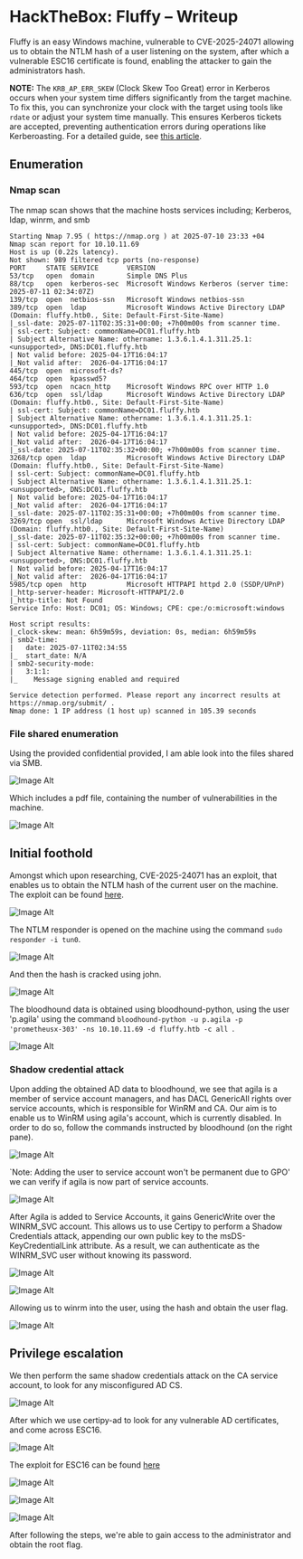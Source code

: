 # HackTheBox: Fluffy – Writeup
Fluffy is an easy Windows machine, vulnerable to CVE-2025-24071 allowing us to obtain the NTLM hash of a user listening on the system, after which a vulnerable ESC16 certificate is found, enabling the attacker to gain the administrators hash.

**NOTE:** The `KRB_AP_ERR_SKEW` (Clock Skew Too Great) error in Kerberos occurs when your system time differs significantly from the target machine. To fix this, you can synchronize your clock with the target using tools like `rdate` or adjust your system time manually. This ensures Kerberos tickets are accepted, preventing authentication errors during operations like Kerberoasting. For a detailed guide, see [this article](https://medium.com/@danieldantebarnes/fixing-the-kerberos-sessionerror-krb-ap-err-skew-clock-skew-too-great-issue-while-kerberoasting-b60b0fe20069).


## Enumeration

### Nmap scan

The nmap scan shows that the machine hosts services including; Kerberos, ldap, winrm, and smb

```
Starting Nmap 7.95 ( https://nmap.org ) at 2025-07-10 23:33 +04
Nmap scan report for 10.10.11.69
Host is up (0.22s latency).
Not shown: 989 filtered tcp ports (no-response)
PORT     STATE SERVICE       VERSION
53/tcp   open  domain        Simple DNS Plus
88/tcp   open  kerberos-sec  Microsoft Windows Kerberos (server time: 2025-07-11 02:34:07Z)
139/tcp  open  netbios-ssn   Microsoft Windows netbios-ssn
389/tcp  open  ldap          Microsoft Windows Active Directory LDAP (Domain: fluffy.htb0., Site: Default-First-Site-Name)
|_ssl-date: 2025-07-11T02:35:31+00:00; +7h00m00s from scanner time.
| ssl-cert: Subject: commonName=DC01.fluffy.htb
| Subject Alternative Name: othername: 1.3.6.1.4.1.311.25.1:<unsupported>, DNS:DC01.fluffy.htb
| Not valid before: 2025-04-17T16:04:17
|_Not valid after:  2026-04-17T16:04:17
445/tcp  open  microsoft-ds?
464/tcp  open  kpasswd5?
593/tcp  open  ncacn_http    Microsoft Windows RPC over HTTP 1.0
636/tcp  open  ssl/ldap      Microsoft Windows Active Directory LDAP (Domain: fluffy.htb0., Site: Default-First-Site-Name)
| ssl-cert: Subject: commonName=DC01.fluffy.htb
| Subject Alternative Name: othername: 1.3.6.1.4.1.311.25.1:<unsupported>, DNS:DC01.fluffy.htb
| Not valid before: 2025-04-17T16:04:17
|_Not valid after:  2026-04-17T16:04:17
|_ssl-date: 2025-07-11T02:35:32+00:00; +7h00m00s from scanner time.
3268/tcp open  ldap          Microsoft Windows Active Directory LDAP (Domain: fluffy.htb0., Site: Default-First-Site-Name)
| ssl-cert: Subject: commonName=DC01.fluffy.htb
| Subject Alternative Name: othername: 1.3.6.1.4.1.311.25.1:<unsupported>, DNS:DC01.fluffy.htb
| Not valid before: 2025-04-17T16:04:17
|_Not valid after:  2026-04-17T16:04:17
|_ssl-date: 2025-07-11T02:35:31+00:00; +7h00m00s from scanner time.
3269/tcp open  ssl/ldap      Microsoft Windows Active Directory LDAP (Domain: fluffy.htb0., Site: Default-First-Site-Name)
|_ssl-date: 2025-07-11T02:35:32+00:00; +7h00m00s from scanner time.
| ssl-cert: Subject: commonName=DC01.fluffy.htb
| Subject Alternative Name: othername: 1.3.6.1.4.1.311.25.1:<unsupported>, DNS:DC01.fluffy.htb
| Not valid before: 2025-04-17T16:04:17
|_Not valid after:  2026-04-17T16:04:17
5985/tcp open  http          Microsoft HTTPAPI httpd 2.0 (SSDP/UPnP)
|_http-server-header: Microsoft-HTTPAPI/2.0
|_http-title: Not Found
Service Info: Host: DC01; OS: Windows; CPE: cpe:/o:microsoft:windows

Host script results:
|_clock-skew: mean: 6h59m59s, deviation: 0s, median: 6h59m59s
| smb2-time: 
|   date: 2025-07-11T02:34:55
|_  start_date: N/A
| smb2-security-mode: 
|   3:1:1: 
|_    Message signing enabled and required

Service detection performed. Please report any incorrect results at https://nmap.org/submit/ .
Nmap done: 1 IP address (1 host up) scanned in 105.39 seconds
```

### File shared enumeration

Using the provided confidential provided, I am able look into the files shared via SMB.

![Image Alt](https://github.com/mfahdk/Writeups/blob/main/HackTheBox/Fluffy/Screenshots/1.png)

Which includes a pdf file, containing the number of vulnerabilities in the machine.

![Image Alt](https://github.com/mfahdk/Writeups/blob/main/HackTheBox/Fluffy/Screenshots/2.png)

## Initial foothold

Amongst which upon researching, CVE-2025-24071 has an exploit, that enables us to obtain the NTLM hash of the current user on the machine. The exploit can be found [here](https://github.com/DeshanFer94/CVE-2025-24071-POC-NTLMHashDisclosure-/tree/main/POC).

![Image Alt](https://github.com/mfahdk/Writeups/blob/main/HackTheBox/Fluffy/Screenshots/3.png)

The NTLM responder is opened on the machine using the command `sudo responder -i tun0`.

![Image Alt](https://github.com/mfahdk/Writeups/blob/main/HackTheBox/Fluffy/Screenshots/5.png)

And then the hash is cracked using john.

![Image Alt](https://github.com/mfahdk/Writeups/blob/main/HackTheBox/Fluffy/Screenshots/6.png)

The bloodhound data is obtained using bloodhound-python, using the user 'p.agila' using the command `bloodhound-python -u p.agila -p 'prometheusx-303' -ns 10.10.11.69 -d fluffy.htb -c all
`.

![Image Alt](https://github.com/mfahdk/Writeups/blob/main/HackTheBox/Fluffy/Screenshots/7.png)

### Shadow credential attack

Upon adding the obtained AD data to bloodhound, we see that agila is a member of service account managers, and has DACL GenericAll rights over service accounts, which is responsible for WinRM and CA. Our aim is to enable us to WinRM using agila's account, which is currently disabled. In order to do so, follow the commands instructed by bloodhound (on the right pane). 

![Image Alt](https://github.com/mfahdk/Writeups/blob/main/HackTheBox/Fluffy/Screenshots/8.png)

`Note: Adding the user to service account won't be permanent due to GPO' we can verify if agila is now part of service accounts.

![Image Alt](https://github.com/mfahdk/Writeups/blob/main/HackTheBox/Fluffy/Screenshots/9.png)

After Agila is added to Service Accounts, it gains GenericWrite over the WINRM_SVC account. This allows us to use Certipy to perform a Shadow Credentials attack, appending our own public key to the msDS-KeyCredentialLink attribute. As a result, we can authenticate as the WINRM_SVC user without knowing its password.

![Image Alt](https://github.com/mfahdk/Writeups/blob/main/HackTheBox/Fluffy/Screenshots/10.png)

![Image Alt](https://github.com/mfahdk/Writeups/blob/main/HackTheBox/Fluffy/Screenshots/11.png)

Allowing us to winrm into the user, using the hash and obtain the user flag.

![Image Alt](https://github.com/mfahdk/Writeups/blob/main/HackTheBox/Fluffy/Screenshots/12.png)

## Privilege escalation

We then perform the same shadow credentials attack on the CA service account, to look for any misconfigured AD CS.

![Image Alt](https://github.com/mfahdk/Writeups/blob/main/HackTheBox/Fluffy/Screenshots/13.png)

After which we use certipy-ad to look for any vulnerable AD certificates, and come across ESC16.

![Image Alt](https://github.com/mfahdk/Writeups/blob/main/HackTheBox/Fluffy/Screenshots/14.png)

The exploit for ESC16 can be found [here](https://github.com/ly4k/Certipy/wiki/06-%E2%80%90-Privilege-Escalation#esc16-security-extension-disabled-on-ca-globally)

![Image Alt](https://github.com/mfahdk/Writeups/blob/main/HackTheBox/Fluffy/Screenshots/15.png)

![Image Alt](https://github.com/mfahdk/Writeups/blob/main/HackTheBox/Fluffy/Screenshots/16.png)

![Image Alt](https://github.com/mfahdk/Writeups/blob/main/HackTheBox/Fluffy/Screenshots/17.png)

After following the steps, we're able to gain access to the administrator and obtain the root flag.
